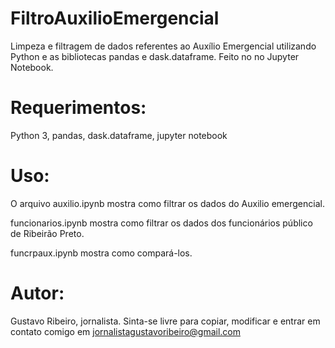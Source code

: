 # FiltroAuxilioEmergencial
Limpeza e filtragem de dados referentes ao Auxílio Emergencial utilizando Python e as bibliotecas pandas e dask.dataframe. Feito no no Jupyter Notebook.

# Requerimentos:

Python 3, pandas, dask.dataframe, jupyter notebook

# Uso:

O arquivo auxilio.ipynb mostra como filtrar os dados do Auxilio emergencial.

funcionarios.ipynb mostra como filtrar os dados dos funcionários público de Ribeirão Preto.

funcrpaux.ipynb mostra como compará-los.

# Autor:

Gustavo Ribeiro, jornalista. Sinta-se livre para copiar, modificar e entrar em contato comigo em
jornalistagustavoribeiro@gmail.com
